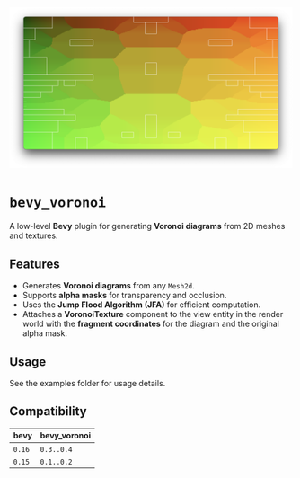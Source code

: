 ![demo](https://github.com/malbernaz/bevy_voronoi/raw/main/static/demo.png)

# `bevy_voronoi`

A low-level **Bevy** plugin for generating **Voronoi diagrams** from 2D meshes and textures.

## **Features**

- Generates **Voronoi diagrams** from any `Mesh2d`.
- Supports **alpha masks** for transparency and occlusion.
- Uses the **Jump Flood Algorithm (JFA)** for efficient computation.
- Attaches a **VoronoiTexture** component to the view entity in the render world with the **fragment coordinates** for the diagram and the original alpha mask.

## Usage

See the examples folder for usage details.


## Compatibility

| bevy   | bevy_voronoi |
| ------ | ------------ |
| `0.16` | `0.3..0.4`   |
| `0.15` | `0.1..0.2`   |
